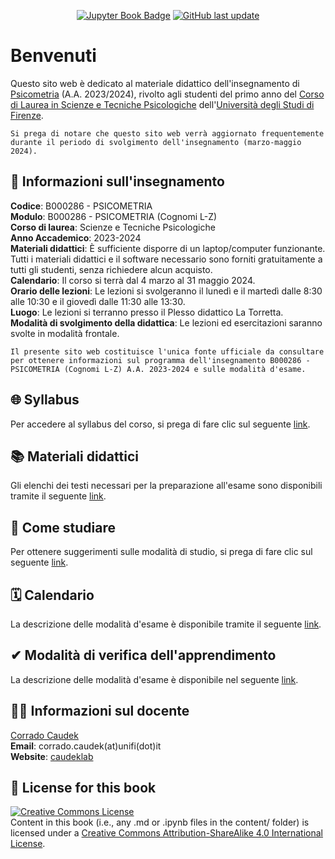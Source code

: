 <div align="center">

<a target="_blank" rel="noopener noreferrer" href="https://ccaudek.github.io/ds4psy">![Jupyter Book Badge](https://jupyterbook.org/badge.svg)</a> <a target="_blank" rel="noopener noreferrer" href="https://github.com/ccaudek/ds4psy">![GitHub last update](https://img.shields.io/github/last-commit/ccaudek/ds4psy?color=blue&label=last%20update)</a>

</div>

# Benvenuti

Questo sito web è dedicato al materiale didattico dell'insegnamento di [Psicometria](https://www.unifi.it/index.php?module=ofform2&mode=1&cmd=3&AA=2023&afId=689762) (A.A. 2023/2024), rivolto agli studenti del primo anno del [Corso di Laurea in Scienze e Tecniche Psicologiche](https://www.psicologia.unifi.it/vp-130-scienze-e-tecniche-psicologiche-l-24.html) dell'[Università degli Studi di Firenze](https://www.unifi.it/).

```{warning}
Si prega di notare che questo sito web verrà aggiornato frequentemente durante il periodo di svolgimento dell'insegnamento (marzo-maggio 2024).
```

## 📝 Informazioni sull'insegnamento

**Codice**: B000286 - PSICOMETRIA </br>
**Modulo**: B000286 - PSICOMETRIA (Cognomi L-Z) </br>
**Corso di laurea**: Scienze e Tecniche Psicologiche </br>
**Anno Accademico**: 2023-2024 </br>
**Materiali didattici**: È sufficiente disporre di un laptop/computer funzionante. Tutti i materiali didattici e il software necessario sono forniti gratuitamente a tutti gli studenti, senza richiedere alcun acquisto.</br>
**Calendario**: Il corso si terrà dal 4 marzo al 31 maggio 2024.</br>
**Orario delle lezioni**: Le lezioni si svolgeranno il lunedì e il martedì dalle 8:30 alle 10:30 e il giovedì dalle 11:30 alle 13:30.</br>
**Luogo**: Le lezioni si terranno presso il Plesso didattico La Torretta.</br>
**Modalità di svolgimento della didattica**: Le lezioni ed esercitazioni saranno svolte in modalità frontale.</br>

```{admonition} Importante
Il presente sito web costituisce l'unica fonte ufficiale da consultare per ottenere informazioni sul programma dell'insegnamento B000286 - PSICOMETRIA (Cognomi L-Z) A.A. 2023-2024 e sulle modalità d'esame.
```

## 🌐 Syllabus

Per accedere al syllabus del corso, si prega di fare clic sul seguente [link](chapter_0/syllabus.ipynb).

## 📚 Materiali didattici

Gli elenchi dei testi necessari per la preparazione all'esame sono disponibili tramite il seguente [link](chapter_0/materiali_didattici.ipynb).

## 💭 Come studiare

Per ottenere suggerimenti sulle modalità di studio, si prega di fare clic sul seguente [link](chapter_0/come_studiare.ipynb).

## 🗓️ Calendario

La descrizione delle modalità d'esame è disponibile tramite il seguente [link](chapter_0/calendario.ipynb).

## ✔ Modalità di verifica dell'apprendimento

La descrizione delle modalità d'esame è disponibile nel seguente [link](chapter_0/esame.ipynb).

## 👨‍🏫 Informazioni sul docente

[Corrado Caudek](https://www.unifi.it/p-doc2-2008-0-A-2c2a342f3b29-1.html)<br>
**Email**: corrado.caudek(at)unifi(dot)it<br>
**Website**: [caudeklab](https://ccaudek.github.io/caudeklab)</br>

## 🎫 License for this book

<a rel="license" target="_blank" rel="noopener noreferrer" href="http://creativecommons.org/licenses/by-sa/4.0/"><img alt="Creative Commons License" style="border-width:0" src="https://i.creativecommons.org/l/by-sa/4.0/88x31.png" /></a><br />
Content in this book (i.e., any .md or .ipynb files in the content/ folder) is licensed under a <a rel="license" target="_blank" rel="noopener noreferrer" href="http://creativecommons.org/licenses/by-sa/4.0/">Creative Commons Attribution-ShareAlike 4.0 International License</a>.
